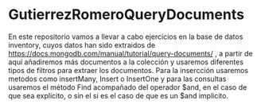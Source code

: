 # GutierrezRomeroQueryDocuments
En este repositorio vamos a llevar a cabo ejercicios en la base de datos inventory, cuyos datos han sido extraidos de https://docs.mongodb.com/manual/tutorial/query-documents/ , a partir de aquí añadiremos más documentos a la colección y usaremos diferentes tipos de filtros para extraer los documentos. Para la insercción usaremos metodos como insertMany, Insert o InsertOne y para las consultas usaremos el método Find acompañado del operador $and, en el caso de que sea explicito, o sin el si es el caso de que es un $and implicito.
